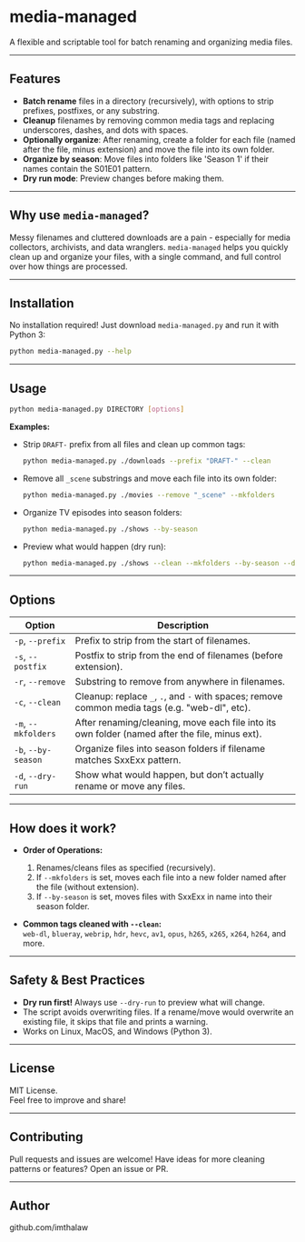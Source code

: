 # media-managed

A flexible and scriptable tool for batch renaming and organizing media files.

---

## Features

- **Batch rename** files in a directory (recursively), with options to strip prefixes, postfixes, or any substring.
- **Cleanup** filenames by removing common media tags and replacing underscores, dashes, and dots with spaces.
- **Optionally organize**: After renaming, create a folder for each file (named after the file, minus extension) and move the file into its own folder.
- **Organize by season**: Move files into folders like 'Season 1' if their names contain the S01E01 pattern.
- **Dry run mode**: Preview changes before making them.

---

## Why use `media-managed`?

Messy filenames and cluttered downloads are a pain - especially for media collectors, archivists, and data wranglers. `media-managed` helps you quickly clean up and organize your files, with a single command, and full control over how things are processed.

---

## Installation

No installation required! Just download `media-managed.py` and run it with Python 3:

```bash
python media-managed.py --help
```

---

## Usage

```bash
python media-managed.py DIRECTORY [options]
```

**Examples:**

- Strip `DRAFT-` prefix from all files and clean up common tags:
    ```bash
    python media-managed.py ./downloads --prefix "DRAFT-" --clean
    ```

- Remove all `_scene` substrings and move each file into its own folder:
    ```bash
    python media-managed.py ./movies --remove "_scene" --mkfolders
    ```

- Organize TV episodes into season folders:
    ```bash
    python media-managed.py ./shows --by-season
    ```

- Preview what would happen (dry run):
    ```bash
    python media-managed.py ./shows --clean --mkfolders --by-season --dry-run
    ```

---

## Options

| Option             | Description                                                                                     |
|--------------------|------------------------------------------------------------------------------------------------|
| `-p`, `--prefix`   | Prefix to strip from the start of filenames.                                                   |
| `-s`, `--postfix`  | Postfix to strip from the end of filenames (before extension).                                 |
| `-r`, `--remove`   | Substring to remove from anywhere in filenames.                                                |
| `-c`, `--clean`    | Cleanup: replace `_`, `.`, and `-` with spaces; remove common media tags (e.g. "web-dl", etc). |
| `-m`, `--mkfolders`| After renaming/cleaning, move each file into its own folder (named after the file, minus ext).  |
| `-b`, `--by-season`| Organize files into season folders if filename matches SxxExx pattern.                         |
| `-d`, `--dry-run`  | Show what would happen, but don’t actually rename or move any files.                           |

---

## How does it work?

- **Order of Operations:**
    1. Renames/cleans files as specified (recursively).
    2. If `--mkfolders` is set, moves each file into a new folder named after the file (without extension).
    3. If `--by-season` is set, moves files with SxxExx in name into their season folder.

- **Common tags cleaned with `--clean`:**  
  `web-dl`, `blueray`, `webrip`, `hdr`, `hevc`, `av1`, `opus`, `h265`, `x265`, `x264`, `h264`, and more.

---

## Safety & Best Practices

- **Dry run first!** Always use `--dry-run` to preview what will change.
- The script avoids overwriting files. If a rename/move would overwrite an existing file, it skips that file and prints a warning.
- Works on Linux, MacOS, and Windows (Python 3).

---

## License

MIT License.  
Feel free to improve and share!

---

## Contributing

Pull requests and issues are welcome! Have ideas for more cleaning patterns or features? Open an issue or PR.

---

## Author

github.com/imthalaw
